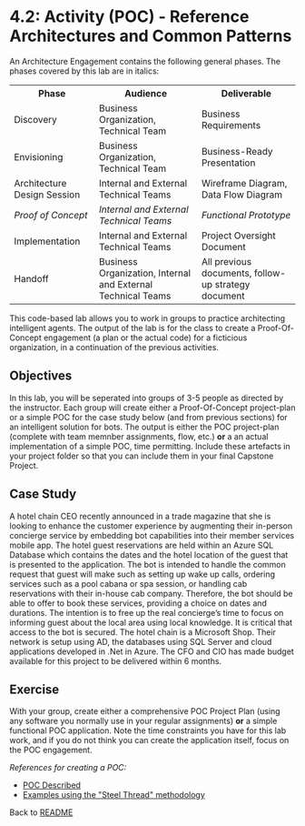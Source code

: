 # 4.2: Activity (POC) - Reference Architectures and Common Patterns

An Architecture Engagement contains the following general phases. The phases covered by this lab are in italics: 

 <table style="width:100%">
  <tr>
    <th><b>Phase</b></th>
    <th><b>Audience</b></th>
    <th><b>Deliverable</b></th>
  </tr>
  <tr>
    <td>Discovery</td>
    <td>Business Organization, Technical Team</td>
    <td>Business Requirements</td>
  </tr>
  <tr>
    <td>Envisioning</td>
    <td>Business Organization, Technical Team</td>
    <td>Business-Ready Presentation</td>
  </tr>
  <tr>
    <td>Architecture Design Session</td>
    <td>Internal and External Technical Teams</td>
    <td>Wireframe Diagram, Data Flow Diagram</td>
  </tr>
  <tr>
    <td><i>Proof of Concept</i></td>
    <td><i>Internal and External Technical Teams</i></td>
    <td><i>Functional Prototype</i></td>
  </tr>
  <tr>
    <td>Implementation</td>
    <td>Internal and External Technical Teams</td>
    <td>Project Oversight Document</td>
  </tr>
  <tr>
    <td>Handoff</td>
    <td>Business Organization, Internal and External Technical Teams</td>
    <td>All previous documents, follow-up strategy document</td>
  </tr>
</table> 

This code-based lab allows you to work in groups to practice architecting intelligent agents. The output of the lab is for the class to create a Proof-Of-Concept engagement (a plan or the actual code) for a ficticious organization, in a continuation of the previous activities.

## Objectives

In this lab, you will be seperated into groups of 3-5 people as directed by the instructor. Each group will create either a Proof-Of-Concept project-plan or a simple POC for the case study below (and from previous sections) for an intelligent solution for bots. The output is either the POC project-plan (complete with team memnber assignments, flow, etc.) **or** a an actual implementation of a simple POC, time permitting. Include these artefacts in your project folder so that you can include them in your final Capstone Project.  

## Case Study

A hotel chain CEO recently announced in a trade magazine that she is looking to enhance the customer experience by augmenting their in-person concierge service by embedding bot capabilities into their member services mobile app. The hotel guest reservations are held within an Azure SQL Database which contains the dates and the hotel location of the guest that is presented to the application. The bot is intended to handle the common request that guest will make such as setting up wake up calls, ordering services such as a pool cabana or spa session, or handling cab reservations with their in-house cab company. Therefore, the bot should be able to offer to book these services, providing a choice on dates and durations. The intention is to free up the real concierge’s time to focus on informing guest about the local area using local knowledge. It is critical that access to the bot is secured. The hotel chain is a Microsoft Shop. Their network is setup using AD, the databases using SQL Server and cloud applications developed in .Net in Azure. The CFO and CIO has made budget available for this project to be delivered within 6 months.

## Exercise

With your group, create either a comprehensive POC Project Plan (using any software you normally use in your regular assignments) **or** a simple functional POC application. Note the time constraints you have for this lab work, and if you do not think you can create the application itself, focus on the POC engagement. 

*References for creating a POC:*

- [POC Described](https://www.techjini.com/blog/proof-of-concept/)
- [Examples using the "Steel Thread" methodology](https://simplicable.com/new/steel-thread)


Back to [README](./readme.md)